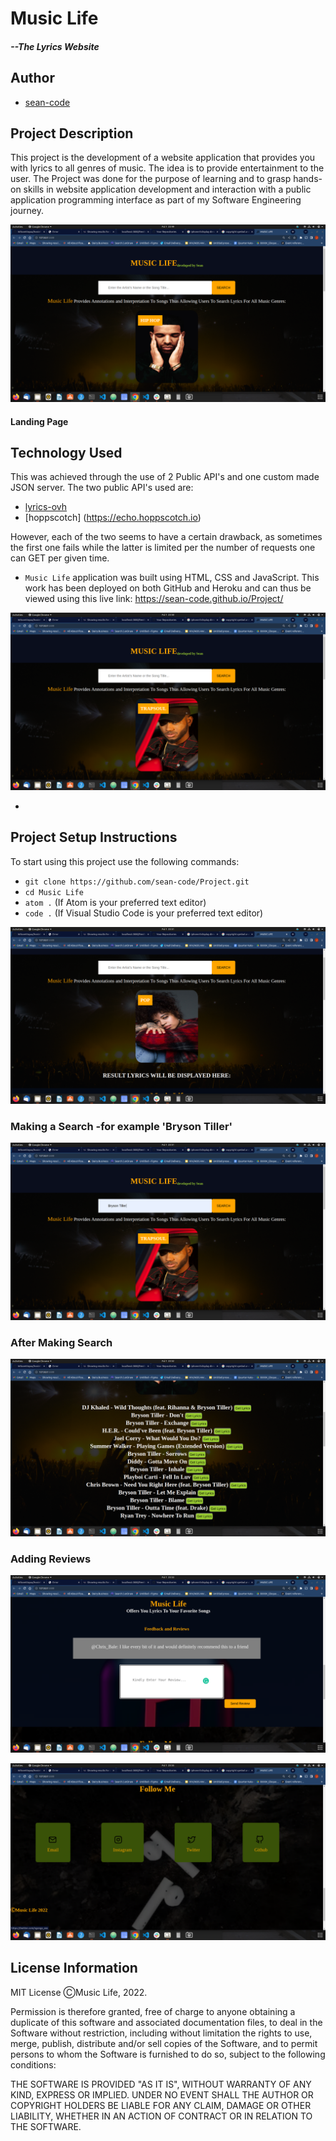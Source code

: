 # Music Life 
##### --The Lyrics Website

## Author
- [sean-code](https://github.com/sean-code)

## Project Description
This project is the development of a website application that provides you with lyrics to all genres of music.
The idea is to provide entertainment to the user.
The Project was done for the purpose of learning and to grasp hands-on skills in website application development and interaction with a public application programming interface as part of my Software Engineering journey. 

![Drake](assets/images/Drake%20Landing%20Page.png)
#### Landing Page

## Technology Used
This was achieved through the use of 2 Public API's and one custom made JSON server.
The two public API's used are:
- [lyrics-ovh](https://api.lyrics.ovh)
- [hoppscotch] (https://echo.hoppscotch.io)

However, each of the two seems to have a certain drawback, as sometimes the first one fails while the latter is limited per the number of requests one can GET per given time.

- `Music Life` application was built using HTML, CSS and JavaScript. 
This work has been deployed on both GitHub and Heroku and can thus be viewed using this live link: https://sean-code.github.io/Project/

![Bryson](assets/images/Tiller%20Landing%20Page.png)

+
## Project Setup Instructions
To start using this project use the following commands:

- `git clone https://github.com/sean-code/Project.git`
- `cd Music Life`
- `atom .` (If Atom is your preferred text editor)
- `code .` (If Visual Studio Code is your preferred text editor)


![Ella](assets/images/Ella%20Mai%20Landing%20Page.png)


### Making a Search -for example 'Bryson Tiller'
![Make Search](assets/images/Bryson%20Tiller%20Searched.png)



### After Making Search
![Search Results](assets/images/Search%20Results.png)


### Adding Reviews
![Reviews](assets/images/Reviews%20Part.png)



![Follow Me](assets/images/Follow%20Me.png)



## License Information
MIT License
ⒸMusic Life, 2022.

Permission is therefore granted, free of charge to anyone obtaining a duplicate
of this software and associated documentation files, to deal in the Software without restriction, including without limitation the rights to use, merge, publish, distribute and/or sell copies of the Software, and to permit persons to whom the Software is furnished to do so, subject to the following conditions:

THE SOFTWARE IS PROVIDED "AS IT IS", WITHOUT WARRANTY OF ANY KIND, EXPRESS OR
IMPLIED. UNDER NO EVENT SHALL THE
AUTHOR OR COPYRIGHT HOLDERS BE LIABLE FOR ANY CLAIM, DAMAGE OR OTHER
LIABILITY, WHETHER IN AN ACTION OF CONTRACT OR IN RELATION TO THE SOFTWARE.